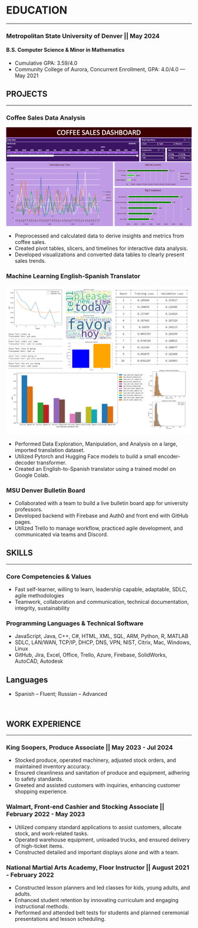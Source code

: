 # EDUCATION
-----------------------------------------------------------------------------------------------
### Metropolitan State University of Denver || May 2024
#### B.S. Computer Science &amp; Minor in Mathematics
* Cumulative GPA: 3.59/4.0
* Community College of Aurora, Concurrent Enrollment, GPA: 4.0/4.0 — May 2021
  
## PROJECTS
-----------------------------------------------------------------------------------------------
### Coffee Sales Data Analysis
![ExcelDashboard](Assets/CoffeeDashboard.png)
* Preprocessed and calculated data to derive insights and metrics from coffee sales.
* Created pivot tables, slicers, and timelines for interactive data analysis.
* Developed visualizations and converted data tables to clearly present sales trends.

### Machine Learning English-Spanish Translator
![TranslatorCollage](Assets/EngSpaCollage.png)
* Performed Data Exploration, Manipulation, and Analysis on a large, imported translation
dataset. 
* Utilized Pytorch and Hugging Face models to build a small encoder-decoder transformer.
* Created an English-to-Spanish translator using a trained model on Google Colab.

### MSU Denver Bulletin Board
* Collaborated with a team to build a live bulletin board app for university professors.
* Developed backend with Firebase and Auth0 and front end with GitHub pages.
* Utilized Trello to manage workflow, practiced agile development, and communicated via teams
and Discord.

## SKILLS
-----------------------------------------------------------------------------------------------
### Core Competencies &amp; Values
* Fast self-learner, willing to learn, leadership capable, adaptable, SDLC, agile methodologies
* Teamwork, collaboration and communication, technical documentation, integrity, sustainability

### Programming Languages &amp; Technical Software
* JavaScript, Java, C++, C#, HTML, XML, SQL, ARM, Python, R, MATLAB
* SDLC, LAN/WAN, TCP/IP, DHCP, DNS, VPN, NIST, Citrix, Mac, Windows, Linux
* GitHub, Jira, Excel, Office, Trello, Azure, Firebase, SolidWorks, AutoCAD, Autodesk

## Languages
* Spanish – Fluent; Russian – Advanced

 
## WORK EXPERIENCE
-----------------------------------------------------------------------------------------------
### King Soopers, Produce Associate || May 2023 - Jul 2024
* Stocked produce, operated machinery, adjusted stock orders, and maintained inventory
accuracy. 
* Ensured cleanliness and sanitation of produce and equipment, adhering to safety standards. 
* Greeted and assisted customers with inquiries, enhancing customer shopping experience.

### Walmart, Front-end Cashier and Stocking Associate || February 2022 - May 2023
* Utilized company standard applications to assist customers, allocate stock, and work-related
tasks.
* Operated warehouse equipment, unloaded trucks, and ensured delivery of high-ticket items.
* Constructed detailed and important displays alone and with a team.
  
### National Martial Arts Academy, Floor Instructor || August 2021 - February 2022
* Constructed lesson planners and led classes for kids, young adults, and adults.
* Enhanced student retention by innovating curriculum and engaging instructional methods. 
* Performed and attended belt tests for students and planned ceremonial presentations and lesson
scheduling.
